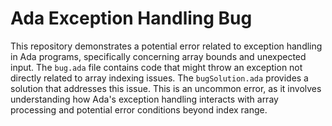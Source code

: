 # Ada Exception Handling Bug

This repository demonstrates a potential error related to exception handling in Ada programs, specifically concerning array bounds and unexpected input. The `bug.ada` file contains code that might throw an exception not directly related to array indexing issues. The `bugSolution.ada` provides a solution that addresses this issue. This is an uncommon error, as it involves understanding how Ada's exception handling interacts with array processing and potential error conditions beyond index range.